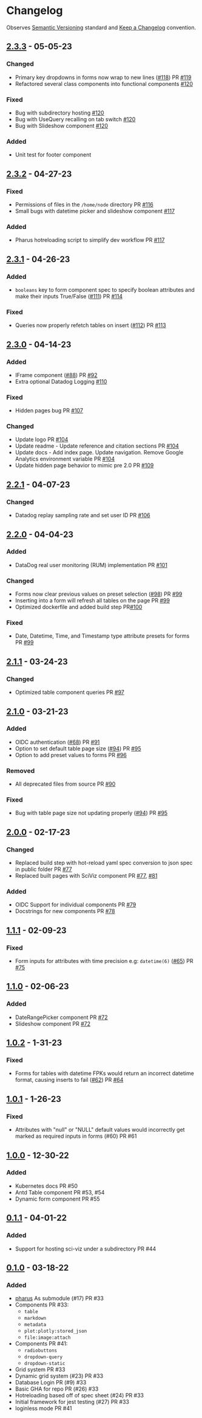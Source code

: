 # Changelog

Observes [Semantic Versioning](https://semver.org/spec/v2.0.0.html) standard and [Keep a Changelog](https://keepachangelog.com/en/1.0.0/) convention.

## [2.3.3] - 05-05-23

### Changed

- Primary key dropdowns in forms now wrap to new lines ([#118](https://github.com/datajoint/sci-viz/issues/118)) PR [#119](https://github.com/datajoint/sci-viz/pull/119)
- Refactored several class components into functional components [#120](https://github.com/datajoint/sci-viz/pull/120)

### Fixed

- Bug with subdirectory hosting [#120](https://github.com/datajoint/sci-viz/pull/120)
- Bug with UseQuery recalling on tab switch [#120](https://github.com/datajoint/sci-viz/pull/120)
- Bug with Slideshow component [#120](https://github.com/datajoint/sci-viz/pull/120)

### Added

- Unit test for footer component

## [2.3.2] - 04-27-23

### Fixed

- Permissions of files in the `/home/node` directory PR [#116](https://github.com/datajoint/sci-viz/pull/116)
- Small bugs with datetime picker and slideshow component [#117](https://github.com/datajoint/sci-viz/pull/117)

### Added

- Pharus hotreloading script to simplify dev workflow PR [#117](https://github.com/datajoint/sci-viz/pull/117)

## [2.3.1] - 04-26-23

### Added

- `booleans` key to form component spec to specify boolean attributes and make their inputs True/False ([#111](https://github.com/datajoint/sci-viz/issues/111)) PR [#114](https://github.com/datajoint/sci-viz/pull/114)

### Fixed

- Queries now properly refetch tables on insert ([#112](https://github.com/datajoint/sci-viz/issues/112)) PR [#113](https://github.com/datajoint/sci-viz/pull/113)

## [2.3.0] - 04-14-23

### Added

- IFrame component ([#88](https://github.com/datajoint/sci-viz/issues/88)) PR [#92](https://github.com/datajoint/sci-viz/pull/92)
- Extra optional Datadog Logging [#110](https://github.com/datajoint/sci-viz/pull/110)

### Fixed

- Hidden pages bug PR [#107](https://github.com/datajoint/sci-viz/pull/107)

### Changed

- Update logo PR [#104](https://github.com/datajoint/sci-viz/pull/104)
- Update readme - Update reference and citation sections PR [#104](https://github.com/datajoint/sci-viz/pull/104)
- Update docs - Add index page. Update navigation. Remove Google Analytics environment variable PR [#104](https://github.com/datajoint/sci-viz/pull/104)
- Update hidden page behavior to mimic pre 2.0 PR [#109](https://github.com/datajoint/sci-viz/pull/109)

## [2.2.1] - 04-07-23

### Changed

- Datadog replay sampling rate and set user ID PR [#106](https://github.com/datajoint/sci-viz/pull/106)

## [2.2.0] - 04-04-23

### Added

- DataDog real user monitoring (RUM) implementation PR [#101](https://github.com/datajoint/sci-viz/pull/101)

### Changed

- Forms now clear previous values on preset selection ([#98](https://github.com/datajoint/sci-viz/issues/98)) PR [#99](https://github.com/datajoint/sci-viz/pull/99)
- Inserting into a form will refresh all tables on the page PR [#99](https://github.com/datajoint/sci-viz/pull/99)
- Optimized dockerfile and added build step PR[#100](https://github.com/datajoint/sci-viz/pull/100)

### Fixed

- Date, Datetime, Time, and Timestamp type attribute presets for forms PR [#99](https://github.com/datajoint/sci-viz/pull/99)

## [2.1.1] - 03-24-23

### Changed

- Optimized table component queries PR [#97](https://github.com/datajoint/sci-viz/pull/97)

## [2.1.0] - 03-21-23

### Added

- OIDC authentication ([#68](https://github.com/datajoint/sci-viz/issues/68)) PR [#91](https://github.com/datajoint/sci-viz/pull/91)
- Option to set default table page size ([#94](https://github.com/datajoint/sci-viz/issues/94)) PR [#95](https://github.com/datajoint/sci-viz/pull/95)
- Option to add preset values to forms PR [#96](https://github.com/datajoint/sci-viz/pull/96/files)

### Removed

- All deprecated files from source PR [#90](https://github.com/datajoint/sci-viz/pull/90)

### Fixed

- Bug with table page size not updating properly ([#94](https://github.com/datajoint/sci-viz/issues/94)) PR [#95](https://github.com/datajoint/sci-viz/pull/95)

## [2.0.0] - 02-17-23

### Changed

- Replaced build step with hot-reload yaml spec conversion to json spec in public folder PR [#77](https://github.com/datajoint/sci-viz/pull/77)
- Replaced built pages with SciViz component PR [#77](https://github.com/datajoint/sci-viz/pull/77), [#81](https://github.com/datajoint/sci-viz/pull/81)

### Added

- OIDC Support for individual components PR [#79](https://github.com/datajoint/sci-viz/pull/79)
- Docstrings for new components PR [#78](https://github.com/datajoint/sci-viz/pull/78)

## [1.1.1] - 02-09-23

### Fixed

- Form inputs for attributes with time precision e.g: `datetime(6)` ([#65](https://github.com/datajoint/sci-viz/issues/65)) PR [#75](https://github.com/datajoint/sci-viz/pull/75)

## [1.1.0] - 02-06-23

### Added

- DateRangePicker component PR [#72](https://github.com/datajoint/sci-viz/pull/72)
- Slideshow component PR [#72](https://github.com/datajoint/sci-viz/pull/72)

## [1.0.2] - 1-31-23

### Fixed

- Forms for tables with datetime FPKs would return an incorrect datetime format, causing inserts to fail ([#62](https://github.com/datajoint/sci-viz/issues/62)) PR [#64](https://github.com/datajoint/sci-viz/pull/64)

## [1.0.1] - 1-26-23

### Fixed

- Attributes with "null" or "NULL" default values would incorrectly get marked as required inputs in forms (#60) PR #61

## [1.0.0] - 12-30-22

### Added

- Kubernetes docs PR #50
- Antd Table component PR #53, #54
- Dynamic form component PR #55

## [0.1.1] - 04-01-22

### Added

- Support for hosting sci-viz under a subdirectory PR #44

## [0.1.0] - 03-18-22

### Added

- [pharus](https://github.com/datajoint/pharus) As submodule (#17) PR #33
- Components PR #33:
  - `table`
  - `markdown`
  - `metadata`
  - `plot:plotly:stored_json`
  - `file:image:attach`
- Components PR #41:
  - `radiobuttons`
  - `dropdown-query`
  - `dropdown-static`
- Grid system PR #33
- Dynamic grid system (#23) PR #33
- Database Login PR (#9) #33
- Basic GHA for repo PR (#26) #33
- Hotreloading based off of spec sheet (#24) PR #33
- Initial framework for jest testing (#27) PR #33
- loginless mode PR #41

[2.3.3]: https://github.com/datajoint/sci-viz/compare/2.3.2...2.3.3
[2.3.2]: https://github.com/datajoint/sci-viz/compare/2.3.1...2.3.2
[2.3.1]: https://github.com/datajoint/sci-viz/compare/2.3.0...2.3.1
[2.3.0]: https://github.com/datajoint/sci-viz/compare/2.2.1...2.3.0
[2.2.1]: https://github.com/datajoint/sci-viz/compare/2.2.0...2.2.1
[2.2.0]: https://github.com/datajoint/sci-viz/compare/2.1.1...2.2.0
[2.1.1]: https://github.com/datajoint/sci-viz/compare/2.1.0...2.1.1
[2.1.0]: https://github.com/datajoint/sci-viz/compare/2.0.0...2.1.0
[2.0.0]: https://github.com/datajoint/sci-viz/compare/1.1.1...2.0.0
[1.1.1]: https://github.com/datajoint/sci-viz/compare/1.1.0...1.1.1
[1.1.0]: https://github.com/datajoint/sci-viz/compare/1.0.2...1.1.0
[1.0.2]: https://github.com/datajoint/sci-viz/compare/1.0.1...1.0.2
[1.0.1]: https://github.com/datajoint/sci-viz/compare/1.0.0...1.0.1
[1.0.0]: https://github.com/datajoint/sci-viz/compare/0.1.1...1.0.0
[0.1.1]: https://github.com/datajoint/sci-viz/compare/0.1.0...0.1.1
[0.1.0]: https://github.com/datajoint/sci-viz/releases/tag/0.1.0
